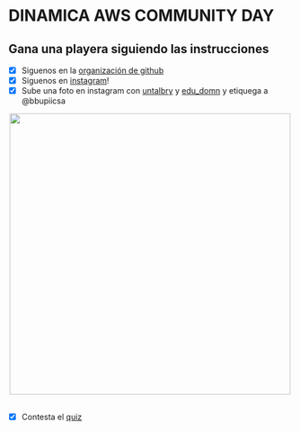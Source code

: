 # DINAMICA AWS COMMUNITY DAY

## Gana una playera siguiendo las instrucciones

- [X] Siguenos en la <a href="https://github.com/binarybrains-upiicsa">organización de github</a>
- [X] Siguenos en <a href="https://www.instagram.com/bbupiicsa/">instagram</a>!
- [X] Sube una foto en instagram con <a href="https://www.instagram.com/untalbry/">untalbry</a> y <a href="https://www.instagram.com/edu_domn/">edu_domn</a> y etiquega a @bbupiicsa
<div align="center">
    <img height="500px" src="https://github.com/user-attachments/assets/18025274-40d6-42ba-8eaa-d2d3e3d313a3">
</div>    
<br>

- [X] Contesta el <a href="https://forms.gle/q9sHqg7DW4aRdisw5">quiz</a> <br>
